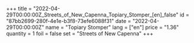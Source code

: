 +++
title = "2022-04-29T00:00:00Z_Streets_of_New_Capenna_Topiary_Stomper_[en]_false"
id = "87bb2699-280f-4e1e-b3f8-73efe6088f31"
date = "2022-04-29T00:00:00Z"
name = "Topiary Stomper"
lang = ["en"]
price = "1.36"
quantity = 1
foil = false
set = "Streets of New Capenna"
+++
